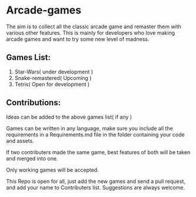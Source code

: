 # Arcade-games

The aim is to collect all the classic arcade game and remaster them with various other features. This is mainly for developers who love making arcade games and want to try some new level of madness.



## Games List:

1. Star-Wars( under development )
2. Snake-remastered( Upcoming )
3. Tetris( Open for development )


## Contributions:

Ideas can be added to the above games list( if any )

Games can be written in any language, make sure you include all the requirements in a Requirements.md file in the folder containing your code and assets.

If two contributers made the same game, best features of both will be taken and merged into one.

Only working games will be accepted.

This Repo is open for all, just add the new games and send a pull request, and add your name to Contributers list.
Suggestions are always welcome.
